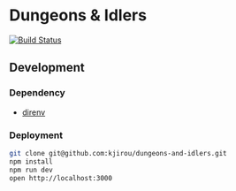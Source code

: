 # Dungeons & Idlers

[![Build Status](https://travis-ci.org/kjirou/dungeons-and-idlers.svg?branch=master)](https://travis-ci.org/kjirou/dungeons-and-idlers)


## Development
### Dependency
- [direnv](https://github.com/zimbatm/direnv)

### Deployment
```bash
git clone git@github.com:kjirou/dungeons-and-idlers.git
npm install
npm run dev
open http://localhost:3000
```

